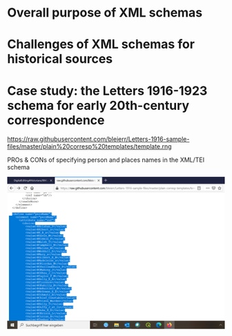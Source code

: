 # Overall purpose of XML schemas

# Challenges of XML schemas for historical sources

# Case study: the Letters 1916-1923 schema for early 20th-century correspondence

https://raw.githubusercontent.com/bleierr/Letters-1916-sample-files/master/plain%20corresp%20templates/template.rng

PROs & CONs of specifying person and places names in the XML/TEI schema

!["persName" and values in the original Letters 1916 schema](https://github.com/MonikaBarget/DigitalEditing4Historians/blob/master/PersName_Letters1916_Schema.png)
